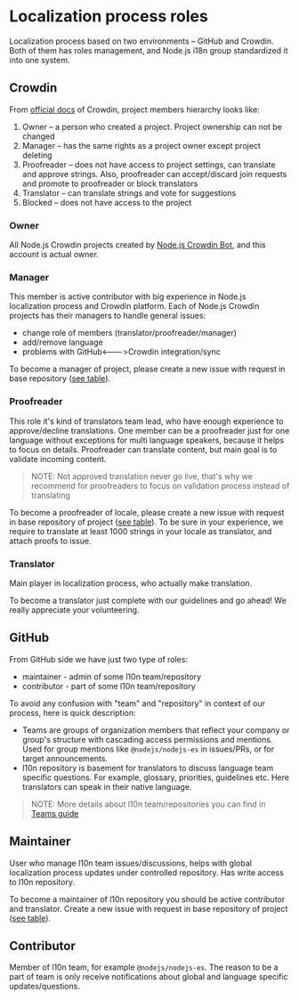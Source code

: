 # Localization process roles

Localization process based on two environments – GitHub and Crowdin. Both of them has roles management, and Node.js i18n group standardized it into one system.

## Crowdin

From [official docs](https://support.crowdin.com/modifying-project-participants-roles/#project-roles) of Crowdin, project members hierarchy looks like:

1. Owner – a person who created a project. Project ownership can not be changed
2. Manager – has the same rights as a project owner except project deleting
3. Proofreader – does not have access to project settings, can translate and approve strings. Also, proofreader can accept/discard join requests and promote to proofreader or block translators
4. Translator – can translate strings and vote for suggestions
5. Blocked – does not have access to the project

### Owner

All Node.js Crowdin projects created by [Node.js Crowdin Bot](https://github.com/nodejs-crowdin), and this account is actual owner.

### Manager

This member is active contributor with big experience in Node.js localization process and Crowdin platform. Each of Node.js Crowdin projects has their managers to handle general issues:

- change role of members (translator/proofreader/manager)
- add/remove language
- problems with GitHub<--->Crowdin integration/sync

To become a manager of project, please create a new issue with request in base repository ([see table](https://github.com/nodejs/i18n/blob/master/guides/GET_STARTED.md/#i18n-projects)).

### Proofreader

This role it's kind of translators team lead, who have enough experience to approve/decline translations. One member can be a proofreader just for one language without exceptions for multi language speakers, because it helps to focus on details. Proofreader can translate content, but main goal is to validate incoming content.

> NOTE: Not approved translation never go live, that's why we recommend for proofreaders to focus on validation process instead of translating

To become a proofreader of locale, please create a new issue with request in base repository of project ([see table](https://github.com/nodejs/i18n/blob/master/guides/GET_STARTED.md/#i18n-projects)). To be sure in your experience, we require to translate at least 1000 strings in your locale as translator, and attach proofs to issue.

### Translator

Main player in localization process, who actually make translation.

To become a translator just complete with our guidelines and go ahead! We really appreciate your volunteering.

## GitHub

From GitHub side we have just two type of roles: 

- maintainer - admin of some l10n team/repository
- contributor - part of some l10n team/repository

To avoid any confusion with "team" and "repository" in context of our process, here is quick description:

- Teams are groups of organization members that reflect your company or group's structure with cascading access permissions and mentions. Used for group mentions like `@nodejs/nodejs-es` in issues/PRs, or for target announcements.
- l10n repository is basement for translators to discuss language team specific questions. For example, glossary, priorities, guidelines etc. Here translators can speak in their native language.

> NOTE: More details about l10n team/repositories you can find in [Teams guide](https://github.com/nodejs/i18n/blob/master/guides/TEAMS.md)

## Maintainer

User who manage l10n team issues/discussions, helps with global localization process updates under controlled repository. Has write access to l10n repository.

To become a maintainer of l10n repository you should be active contributor and translator. Create a new issue with request in base repository of project ([see table](https://github.com/nodejs/i18n/blob/master/guides/GET_STARTED.md/#i18n-projects)).

## Contributor

Member of l10n team, for example `@nodejs/nodejs-es`. The reason to be a part of team is only receive notifications about global and language specific updates/questions.
